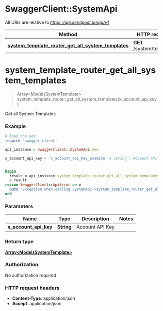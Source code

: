 # SwaggerClient::SystemApi

All URIs are relative to *https://api.sendpost.io/api/v1*

Method | HTTP request | Description
------------- | ------------- | -------------
[**system_template_router_get_all_system_templates**](SystemApi.md#system_template_router_get_all_system_templates) | **GET** /system/template | 


# **system_template_router_get_all_system_templates**
> Array&lt;ModelsSystemTemplate&gt; system_template_router_get_all_system_templates(x_account_api_key)



Get all System Templates

### Example
```ruby
# load the gem
require 'swagger_client'

api_instance = SwaggerClient::SystemApi.new

x_account_api_key = 'x_account_api_key_example' # String | Account API Key


begin
  result = api_instance.system_template_router_get_all_system_templates(x_account_api_key)
  p result
rescue SwaggerClient::ApiError => e
  puts "Exception when calling SystemApi->system_template_router_get_all_system_templates: #{e}"
end
```

### Parameters

Name | Type | Description  | Notes
------------- | ------------- | ------------- | -------------
 **x_account_api_key** | **String**| Account API Key | 

### Return type

[**Array&lt;ModelsSystemTemplate&gt;**](ModelsSystemTemplate.md)

### Authorization

No authorization required

### HTTP request headers

 - **Content-Type**: application/json
 - **Accept**: application/json



